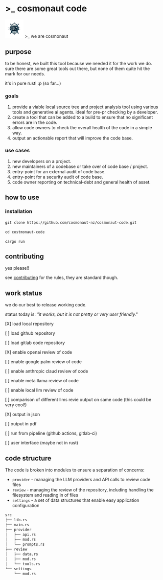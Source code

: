 # >_ cosmonaut code

<img src="assets/img/cosmonaut_logo_trans.png" width="12%" height="12%">
>_ we are cosmonaut

## purpose

to be honest, we built this tool because we needed it for the work we do. sure there are some great tools out there, but none of them quite hit the mark for our needs.

it's in pure rust! :p (so far...)

### goals

1. provide a viable local source tree and project analysis tool using various tools and generative ai agents. ideal for pre-pr checking by a developer.
2. create a tool that can be added to a build to ensure that no significant errors are in the code.
3. allow code owners to check the overall health of the code in a simple way.
4. output an actionable report that will improve the code base.

### use cases

1. new developers on a project.
2. new maintainers of a codebase or take over of code base / project.
3. entry-point for an external audit of code base.
4. entry-point for a security audit of code base.
5. code owner reporting on technical-debt and general health of asset.

## how to use

### installation

`git clone https://github.com/cosmonaut-nz/cosmonaut-code.git`

`cd costmonaut-code`

`cargo run`

## contributing

yes please!!

see [contributing](CONTRIBUTING.md) for the rules, they are standard though.

## work status

we do our best to release working code.

status today is: *"it works, but it is not pretty or very user friendly."*

[X] load local repository

[ ] load github repository

[ ] load gitlab code repository

[X] enable openai review of code

[ ] enable google palm review of code

[ ] enable anthropic claud review of code

[ ] enable meta llama review of code

[ ] enable local llm review of code

[ ] comparison of different llms revie output on same code (this could be very cool!)

[X] output in json

[ ] output in pdf

[ ] run from pipeline (github actions, gitlab-ci)

[ ] user interface (maybe not in rust)

## code structure

The code is broken into modules to ensure a separation of concerns:

- `provider` - managing the LLM providers and API calls to review code files
- `review` - managing the review of the repository, including handling the filesystem and reading in of files
- `settings` - a set of data structures that enable easy application configuration

```plaintext
src
├── lib.rs
├── main.rs
├── provider
│   ├── api.rs
│   ├── mod.rs
│   └── prompts.rs
├── review
│   ├── data.rs
│   ├── mod.rs
│   └── tools.rs
└── settings
    └── mod.rs
```
